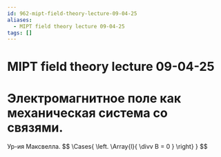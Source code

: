 ```yaml
---
id: 962-mipt-field-theory-lecture-09-04-25
aliases:
  - MIPT field theory lecture 09-04-25
tags: []
---
```


# MIPT field theory lecture 09-04-25

# Электромагнитное поле как механическая система со связями.
Ур-ия Максвелла.
$$
\Cases{
\left.
\Array{l}{
\divv B = 0
}
\right}
}
$$
